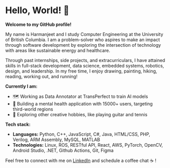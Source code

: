 # Hello, World! :wave: 
**Welcome to my GitHub profile!** 

My name is Harmanjeet and I study Computer Engineering at the University of British Columbia. I am a problem-solver who aspires to make an impact through software development by exploring the intersection of technology with areas like sustainable energy and healthcare.

Through past internships, side projects, and extracurriculars, I have attained skills in full-stack development, data science, embedded systems, robotics, design, and leadership. In my free time, I enjoy drawing, painting, hiking, reading, working out, and running!

**Currently I am:**
- 🗺️ Working as Data Annotator at TransPerfect to train AI models
- 🦾 Building a mental health application with 15000+ users, targeting third-world regions
- 🧶 Exploring other creative hobbies, like playing guitar and tennis

**Tech stack:**
- **Languages:** Python, C++, JavaScript, C#, Java, HTML/CSS, PHP, Verilog, ARM Assembly, MySQL, MATLAB
- **Technologies:** Linux, ROS, RESTful API, React, AWS, PyTorch, OpenCV, Android Studio, .NET, Github Actions, Git, Figma

Feel free to connect with me on [LinkedIn](https://www.linkedin.com/in/harmanjeet-singh-674187250/) and schedule a coffee chat ☕ !
